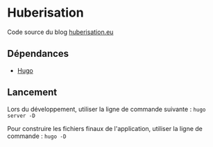 # Huberisation

Code source du blog [huberisation.eu](https://huberisation.eu)

## Dépendances

* [Hugo](gohugo.io/)

## Lancement

Lors du développement, utiliser la ligne de commande suivante :
``
hugo server -D
``

Pour construire les fichiers finaux de l'application, utiliser la ligne de commande : 
``
hugo -D
``

